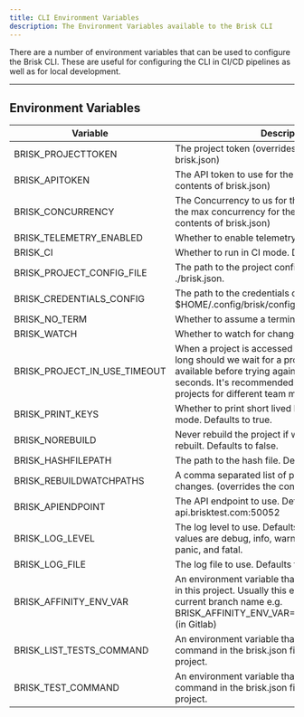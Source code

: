 ```yaml
---
title: CLI Environment Variables
description: The Environment Variables available to the Brisk CLI
---
```


There are a number of environment variables that can be used to configure the Brisk CLI. These are useful for configuring the CLI in CI/CD pipelines as well as for local development.

---

## Environment Variables

| Variable                     | Description                                                                                                                                                                                                                            |
| ---------------------------- | -------------------------------------------------------------------------------------------------------------------------------------------------------------------------------------------------------------------------------------- |
| BRISK_PROJECTTOKEN           | The project token (overrides the contents of brisk.json)                                                                                                                                                                               |
| BRISK_APITOKEN               | The API token to use for the project (overrides the contents of brisk.json)                                                                                                                                                            |
| BRISK_CONCURRENCY            | The Concurrency to us for the run. This is limited by the max concurrency for the project. (overrides the contents of brisk.json)                                                                                                      |
| BRISK_TELEMETRY_ENABLED      | Whether to enable telemetry. Defaults to true.                                                                                                                                                                                         |
| BRISK_CI                     | Whether to run in CI mode. Defaults to false.                                                                                                                                                                                          |
| BRISK_PROJECT_CONFIG_FILE    | The path to the project config file. Defaults to ./brisk.json.                                                                                                                                                                         |
| BRISK_CREDENTIALS_CONFIG     | The path to the credentials config file. Defaults to $HOME/.config/brisk/config.toml.                                                                                                                                                  |
| BRISK_NO_TERM                | Whether to assume a terminal UI. Defaults to false.                                                                                                                                                                                    |
| BRISK_WATCH                  | Whether to watch for changes. Defaults to true.                                                                                                                                                                                        |
| BRISK_PROJECT_IN_USE_TIMEOUT | When a project is accessed simultaneously how long should we wait for a project to become available before trying again. Defaults to 30 seconds. It's recommended to use different projects for different team mates and environments. |
| BRISK_PRINT_KEYS             | Whether to print short lived keys to log in Debug mode. Defaults to true.                                                                                                                                                              |
| BRISK_NOREBUILD              | Never rebuild the project if we detect it needs to be rebuilt. Defaults to false.                                                                                                                                                      |
| BRISK_HASHFILEPATH           | The path to the hash file. Defaults to .rebuild_hash.                                                                                                                                                                                  |
| BRISK_REBUILDWATCHPATHS      | A comma separated list of paths to watch for changes. (overrides the contents of brisk.json)                                                                                                                                           |
| BRISK_APIENDPOINT            | The API endpoint to use. Defaults to api.brisktest.com:50052
| BRISK_LOG_LEVEL              | The log level to use. Defaults to error, possible values are debug, info, warning, error, dpanic, panic, and fatal.
| BRISK_LOG_FILE              | The log file to use. Defaults to /tmp/brisk.log
| BRISK_AFFINITY_ENV_VAR              | An environment variable that links similar test runs in this project. Usually this env var contains the current branch name e.g. BRISK_AFFINITY_ENV_VAR=CI_COMMIT_REF_NAME (in Gitlab)
| BRISK_LIST_TESTS_COMMAND              | An environment variable that overrides the list test command in the brisk.json file for the current project.
| BRISK_TEST_COMMAND              | An environment variable that overrides the test command in the brisk.json file for the current project.
